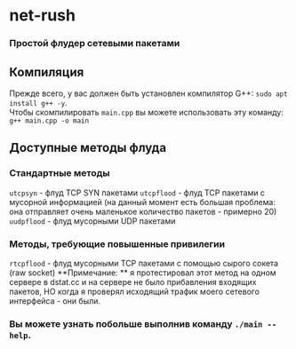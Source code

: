 # net-rush
### Простой флудер сетевыми пакетами

## Компиляция
Прежде всего, у вас должен быть установлен компилятор G++: `sudo apt install g++ -y`.<br>
Чтобы скомпилировать `main.cpp` вы можете использовать эту команду: `g++ main.cpp -o main`

## Доступные методы флуда
### Стандартные методы
`utcpsyn` - флуд TCP SYN пакетами
`utcpflood` - флуд TCP пакетами с мусорной информацией (на данный момент есть большая проблема: она отправляет очень маленькое количество пакетов - примерно 20)
`uudpflood` - флуд мусорными UDP пакетами

### Методы, требующие повышенные привилегии 
`rtcpflood` - флуд мусорными TCP пакетами с помощью сырого сокета (raw socket)
**Примечание: ** я протестировал этот метод на одном сервере в dstat.cc и на сервере не было прибавления входящих пакетов, НО когда я проверял исходящий трафик моего сетевого интерфейса - они были.

### Вы можете узнать побольше выполнив команду `./main --help`.
